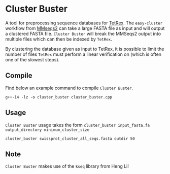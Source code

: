 # Cluster Buster
A tool for preprocessing sequence databases for [TetRex](https://github.com/remyschwab/TetRex). The `easy-cluster` workflow from [MMseqs2](https://github.com/soedinglab/MMseqs2) can take a large FASTA file as input and will output a clustered FASTA file. `Cluster Buster` will break the MMSeqs2 output into multiple files which can then be indexed by `TetRex`.

By clustering the database given as input to TetRex, it is possible to limit the number of files `TetRex` must perform a linear verification on (which is often one of the slowest steps).

## Compile
Find below an example command to compile `Cluster Buster`.
```shell
g++-14 -lz -o cluster_buster cluster_buster.cpp
```

## Usage
`Cluster Buster` usage takes the form `cluster_buster input_fasta.fa output_directory minimum_cluster_size`
```shell
cluster_buster swissprot_cluster_all_seqs.fasta outdir 50
```


## Note
`Cluster Buster` makes use of the `kseq` library from Heng Li!
